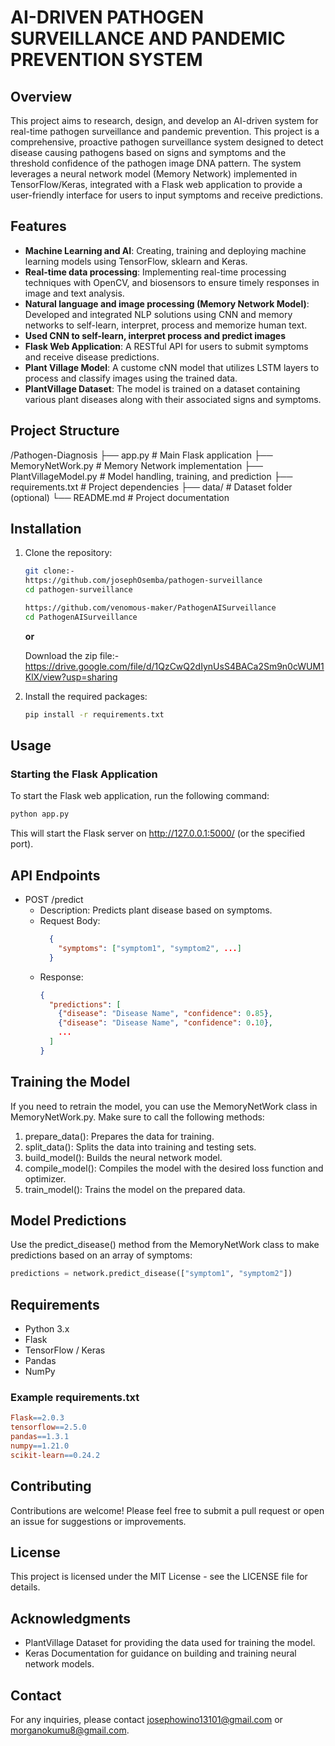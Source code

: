 # AI-DRIVEN PATHOGEN SURVEILLANCE AND PANDEMIC PREVENTION SYSTEM

## Overview
This project aims to research, design, and develop an AI-driven system for real-time pathogen surveillance and pandemic prevention.
This project is a comprehensive, proactive pathogen surveillance system designed to detect disease causing pathogens based on signs and symptoms and the threshold confidence of the pathogen image DNA pattern. The system leverages a neural network model (Memory Network) implemented in TensorFlow/Keras, integrated with a Flask web application to provide a user-friendly interface for users to input symptoms and receive predictions.

## Features
- **Machine Learning and AI**: Creating, training and deploying machine learning models using TensorFlow, sklearn and Keras.
- **Real-time data processing**: Implementing real-time processing techniques with OpenCV, and biosensors to ensure timely responses in image and text analysis.
- **Natural language and image processing (Memory Network Model)**: Developed and integrated NLP solutions using CNN and memory networks to self-learn, interpret, process and memorize 
                                                                    human text.
- **Used CNN to self-learn, interpret process and predict images**
- **Flask Web Application**: A RESTful API for users to submit symptoms and receive disease predictions.
- **Plant Village Model**: A custome cNN model that utilizes LSTM layers to process and classify images using the trained data.
- **PlantVillage Dataset**: The model is trained on a dataset containing various plant diseases along with their associated signs and symptoms.

## Project Structure

/Pathogen-Diagnosis ├── app.py # Main Flask application ├── MemoryNetWork.py # Memory Network implementation ├── PlantVillageModel.py # Model handling, training, and prediction ├── requirements.txt # Project dependencies ├── data/ # Dataset folder (optional) └── README.md # Project documentation

## Installation

1. Clone the repository:

   ```bash
   git clone:-
   https://github.com/josephOsemba/pathogen-surveillance
   cd pathogen-surveillance
   
   https://github.com/venomous-maker/PathogenAISurveillance
   cd PathogenAISurveillance
   ```
   **or**

   Download the zip file:- https://drive.google.com/file/d/1QzCwQ2dIynUsS4BACa2Sm9n0cWUM1KlX/view?usp=sharing

3. Install the required packages:
   ```bash
   pip install -r requirements.txt
   ```

## Usage

### Starting the Flask Application

To start the Flask web application, run the following command:

```bash
python app.py
```

This will start the Flask server on http://127.0.0.1:5000/ (or the specified port).

## API Endpoints

- POST /predict
  - Description: Predicts plant disease based on symptoms.
  - Request Body:
    ```json
      {
        "symptoms": ["symptom1", "symptom2", ...]
      }
    ```
  - Response:
    ```json
    {
      "predictions": [
        {"disease": "Disease Name", "confidence": 0.85},
        {"disease": "Disease Name", "confidence": 0.10},
        ...
      ]
    }
    ```

## Training the Model

If you need to retrain the model, you can use the MemoryNetWork class in MemoryNetWork.py. Make sure to call the following methods:

1. prepare_data(): Prepares the data for training.
2. split_data(): Splits the data into training and testing sets.
3. build_model(): Builds the neural network model.
4. compile_model(): Compiles the model with the desired loss function and optimizer.
5. train_model(): Trains the model on the prepared data.

## Model Predictions

Use the predict_disease() method from the MemoryNetWork class to make predictions based on an array of symptoms:

```python
predictions = network.predict_disease(["symptom1", "symptom2"])
```

## Requirements

- Python 3.x
- Flask
- TensorFlow / Keras
- Pandas
- NumPy

### Example requirements.txt

```makefile
Flask==2.0.3
tensorflow==2.5.0
pandas==1.3.1
numpy==1.21.0
scikit-learn==0.24.2
```

## Contributing

Contributions are welcome! Please feel free to submit a pull request or open an issue for suggestions or improvements.

## License

This project is licensed under the MIT License - see the LICENSE file for details.

## Acknowledgments

- PlantVillage Dataset for providing the data used for training the model.
- Keras Documentation for guidance on building and training neural network models.

## Contact

For any inquiries, please contact josephowino13101@gmail.com or morganokumu8@gmail.com.

